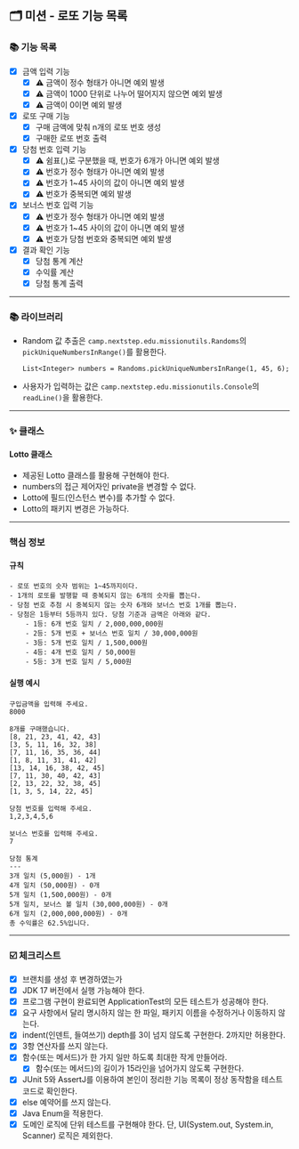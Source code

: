 ## 🗂 미션 - 로또 기능 목록

### 📚 기능 목록

- [x] 금액 입력 기능
    * [x] ⚠️ 금액이 정수 형태가 아니면 예외 발생
    * [x] ⚠️ 금액이 1000 단위로 나누어 떨어지지 않으면 예외 발생
    * [x] ⚠️ 금액이 0이면 예외 발생

-[x] 로또 구매 기능
    + [x] 구매 금액에 맞춰 n개의 로또 번호 생성
    + [x] 구매한 로또 번호 출력

- [x] 당첨 번호 입력 기능
    * [x] ⚠️ 쉼표(,)로 구분했을 때, 번호가 6개가 아니면 예외 발생
    * [x] ⚠️ 번호가 정수 형태가 아니면 예외 발생
    * [x] ⚠️ 번호가 1~45 사이의 값이 아니면 예외 발생
    * [x] ⚠️ 번호가 중복되면 예외 발생

- [x] 보너스 번호 입력 기능
    * [x] ⚠️ 번호가 정수 형태가 아니면 예외 발생
    * [x] ⚠️ 번호가 1~45 사이의 값이 아니면 예외 발생
    * [x] ⚠️ 번호가 당첨 번호와 중복되면 예외 발생

- [x] 결과 확인 기능
    + [x] 당첨 통계 계산
    + [x] 수익률 계산
    + [x] 당첨 통계 출력

---

### 📚 라이브러리

- Random 값 추출은 `camp.nextstep.edu.missionutils.Randoms`의 `pickUniqueNumbersInRange()`를 활용한다.
  ```
  List<Integer> numbers = Randoms.pickUniqueNumbersInRange(1, 45, 6);
  ```
- 사용자가 입력하는 값은 `camp.nextstep.edu.missionutils.Console`의 `readLine()`을 활용한다.

---

### ✨ 클래스

#### Lotto 클래스

- 제공된 Lotto 클래스를 활용해 구현해야 한다.
- numbers의 접근 제어자인 private을 변경할 수 없다.
- Lotto에 필드(인스턴스 변수)를 추가할 수 없다.
- Lotto의 패키지 변경은 가능하다.

---

### 핵심 정보

#### 규칙

```text
- 로또 번호의 숫자 범위는 1~45까지이다.
- 1개의 로또를 발행할 때 중복되지 않는 6개의 숫자를 뽑는다.
- 당첨 번호 추첨 시 중복되지 않는 숫자 6개와 보너스 번호 1개를 뽑는다.
- 당첨은 1등부터 5등까지 있다. 당첨 기준과 금액은 아래와 같다.
    - 1등: 6개 번호 일치 / 2,000,000,000원
    - 2등: 5개 번호 + 보너스 번호 일치 / 30,000,000원
    - 3등: 5개 번호 일치 / 1,500,000원
    - 4등: 4개 번호 일치 / 50,000원
    - 5등: 3개 번호 일치 / 5,000원
```

#### 실행 예시

```
구입금액을 입력해 주세요.
8000

8개를 구매했습니다.
[8, 21, 23, 41, 42, 43] 
[3, 5, 11, 16, 32, 38] 
[7, 11, 16, 35, 36, 44] 
[1, 8, 11, 31, 41, 42] 
[13, 14, 16, 38, 42, 45] 
[7, 11, 30, 40, 42, 43] 
[2, 13, 22, 32, 38, 45] 
[1, 3, 5, 14, 22, 45]

당첨 번호를 입력해 주세요.
1,2,3,4,5,6

보너스 번호를 입력해 주세요.
7

당첨 통계
---
3개 일치 (5,000원) - 1개
4개 일치 (50,000원) - 0개
5개 일치 (1,500,000원) - 0개
5개 일치, 보너스 볼 일치 (30,000,000원) - 0개
6개 일치 (2,000,000,000원) - 0개
총 수익률은 62.5%입니다.
```

---

### ☑️ 체크리스트

- [x] 브랜치를 생성 후 변경하였는가
- [x] JDK 17 버전에서 실행 가능해야 한다.
- [x] 프로그램 구현이 완료되면 ApplicationTest의 모든 테스트가 성공해야 한다.
- [x] 요구 사항에서 달리 명시하지 않는 한 파일, 패키지 이름을 수정하거나 이동하지 않는다.
- [x] indent(인덴트, 들여쓰기) depth를 3이 넘지 않도록 구현한다. 2까지만 허용한다.
- [x] 3항 연산자를 쓰지 않는다.
- [x] 함수(또는 메서드)가 한 가지 일만 하도록 최대한 작게 만들어라.
    - [x] 함수(또는 메서드)의 길이가 15라인을 넘어가지 않도록 구현한다.
- [x] JUnit 5와 AssertJ를 이용하여 본인이 정리한 기능 목록이 정상 동작함을 테스트 코드로 확인한다.
- [x] else 예약어를 쓰지 않는다.
- [x] Java Enum을 적용한다.
- [x] 도메인 로직에 단위 테스트를 구현해야 한다. 단, UI(System.out, System.in, Scanner) 로직은 제외한다.
